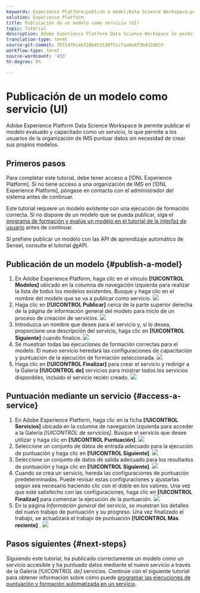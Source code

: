 ```yaml
---
keywords: Experience Platform;publish a model;Data Science Workspace;popular topics;score a service
solution: Experience Platform
title: Publicación de un modelo como servicio (UI)
topic: Tutorial
description: Adobe Experience Platform Data Science Workspace le permite publicar el modelo evaluado y capacitado como un servicio, lo que permite a los usuarios de la organización de IMS puntuar datos sin necesidad de crear sus propios modelos.
translation-type: tm+mt
source-git-commit: 7615476c4b728b451638f51cfaa8e8f3b432d659
workflow-type: tm+mt
source-wordcount: '453'
ht-degree: 0%

---
```



# Publicación de un modelo como servicio (UI)

Adobe Experience Platform Data Science Workspace le permite publicar el modelo evaluado y capacitado como un servicio, lo que permite a los usuarios de la organización de IMS puntuar datos sin necesidad de crear sus propios modelos.

## Primeros pasos

Para completar este tutorial, debe tener acceso a [!DNL Experience Platform]. Si no tiene acceso a una organización de IMS en [!DNL Experience Platform], póngase en contacto con el administrador del sistema antes de continuar.

Este tutorial requiere un modelo existente con una ejecución de formación correcta. Si no dispone de un modelo que se pueda publicar, siga el [programa de formación y evalúe un modelo en el tutorial de la interfaz de usuario](./train-evaluate-model-ui.md) antes de continuar.

Si prefiere publicar un modelo con las API de aprendizaje automático de Sensei, consulte el tutorial [de](./publish-model-service-api.md)API.

## Publicación de un modelo {#publish-a-model}

1. En Adobe Experience Platform, haga clic en el vínculo **[!UICONTROL Modelos]** ubicado en la columna de navegación izquierda para realizar la lista de todos los modelos existentes. Busque y haga clic en el nombre del modelo que se va a publicar como servicio.
   ![](../images/models-recipes/publish-model/1_browse_model.png)
2. Haga clic en **[!UICONTROL Publicar]** cerca de la parte superior derecha de la página de información general del modelo para inicio de un proceso de creación de servicios.
   ![](../images/models-recipes/publish-model/2_view_training_runs.png)
3. Introduzca un nombre que desee para el servicio y, si lo desea, proporcione una descripción del servicio, haga clic en **[!UICONTROL Siguiente]** cuando finalice.
   ![](../images/models-recipes/publish-model/3_configure_service.png)
4. Se muestran todas las ejecuciones de formación correctas para el modelo. El nuevo servicio heredará las configuraciones de capacitación y puntuación de la ejecución de formación seleccionada.
   ![](../images/models-recipes/publish-model/4_select_training_run.png)
5. Haga clic en **[!UICONTROL Finalizar]** para crear el servicio y redirigir a la Galería **[!UICONTROL de]** servicios para mostrar todos los servicios disponibles, incluido el servicio recién creado.
   ![](../images/models-recipes/publish-model/service_gallery.png)

## Puntuación mediante un servicio {#access-a-service}

1. En Adobe Experience Platform, haga clic en la ficha **[!UICONTROL Servicios]** ubicada en la columna de navegación izquierda para acceder a la Galería *[!UICONTROL de servicios]*. Busque el servicio que desee utilizar y haga clic en **[!UICONTROL Puntuación]**.
   ![](../images/models-recipes/publish-model/click_to_score.png)
2. Seleccione un conjunto de datos de entrada adecuado para la ejecución de puntuación y haga clic en **[!UICONTROL Siguiente]**.
   ![](../images/models-recipes/publish-model/6_scoring_input.png)
3. Seleccione un conjunto de datos de salida adecuado para los resultados de puntuación y haga clic en **[!UICONTROL Siguiente]**.
   ![](../images/models-recipes/publish-model/7_scoring_output.png)
4. Cuando se crea un servicio, hereda las configuraciones de puntuación predeterminadas. Puede revisar estas configuraciones y ajustarlas según sea necesario haciendo clic con el doble en los valores. Una vez que esté satisfecho con las configuraciones, haga clic en **[!UICONTROL Finalizar]** para comenzar la ejecución de la puntuación.
   ![](../images/models-recipes/publish-model/8_scoring_configure.png)
5. En la página *Información general* del servicio, se muestran los detalles del nuevo trabajo de puntuación y su progreso. Una vez finalizado el trabajo, se actualizará el trabajo de puntuación **[!UICONTROL Más reciente]** .
   ![](../images/models-recipes/publish-model/score_pending.png)

## Pasos siguientes {#next-steps}

Siguiendo este tutorial, ha publicado correctamente un modelo como un servicio accesible y ha puntuado datos mediante el nuevo servicio a través de la Galería *[!UICONTROL de]* servicios. Continúe con el siguiente tutorial para obtener información sobre cómo puede [programar las ejecuciones de puntuación y formación automatizada en un servicio](./schedule-models-ui.md).
